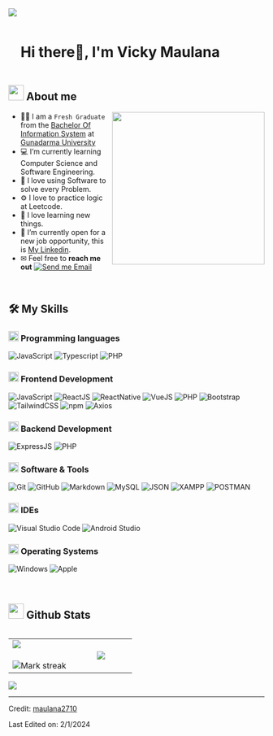 <!--horizontal divider(gradiant)-->
<img src="https://user-images.githubusercontent.com/73097560/115834477-dbab4500-a447-11eb-908a-139a6edaec5c.gif">

<!--h1 without bottom border-->

<div id="user-content-toc">
  <ul align="left">
    <summary><h1 style="display: inline-block">Hi there👋, I'm Vicky Maulana</h1></summary>
  </ul>
</div>


<!--About Me-->

## <picture><img src = "https://github.com/7oSkaaa/7oSkaaa/blob/main/Images/about_me.gif?raw=true" width = 30px></picture> About me

<picture> <img align="right" src="https://media.giphy.com/media/SWoSkN6DxTszqIKEqv/giphy.gif" width = 300px></picture>

- 🧑‍🎓 I am a `Fresh Graduate` from the [Bachelor Of Information System](https://fikti.gunadarma.ac.id/sisinformasi/) at [Gunadarma University](https://gunadarma.ac.id/)
- 💻 I’m currently learning Computer Science and Software Engineering.
- 🐞 I love using Software to solve every Problem.
- ⚙️ I love to practice logic at Leetcode.
- 📖 I love learning new things.
- 💼 I’m currently open for a new job opportunity, this is [My Linkedin](https://www.linkedin.com/in/vicky-maulana-481a77257/).
- ✉ Feel free to **reach me out** [![Send me Email](https://img.shields.io/static/v1?label=email&amp;message=VickyMaulana0710&amp;color=EA4335&amp;style=flat-square)](mailto:vickymaulana0710@gmail.com)

<br>

## 🛠️ My Skills

### <picture> <img src = "https://github.com/7oSkaaa/7oSkaaa/blob/main/Images/Programming_Languages.gif?raw=true" width = 20px>  </picture> Programming languages

![JavaScript](https://img.shields.io/badge/JavaScript-F7DF1E?style=flat-square&logo=JavaScript&logoColor=white)
![Typescript](https://img.shields.io/badge/Typescript-blue?logo=typescript&color=white)
![PHP](https://img.shields.io/badge/PHP-white?logo=php&color=white)

### <picture> <img src = "https://github.com/7oSkaaa/7oSkaaa/blob/main/Images/Front_End.gif?raw=true" width = 20px>  </picture> Frontend Development

![JavaScript](https://img.shields.io/badge/JavaScript-F7DF1E?style=flat-square&logo=JavaScript&logoColor=white)
![ReactJS](https://img.shields.io/badge/ReactJS-black?style=flat-square&logo=react&logoColor=white&color=61DBFB)
![ReactNative](https://img.shields.io/badge/React_Native-black?style=flat-square&logo=react&logoColor=white&color=61DBFB)
![VueJS](https://img.shields.io/badge/Vue-white?logo=vue.js&color=white)
![PHP](https://img.shields.io/badge/PHP-white?logo=php&color=white)
![Bootstrap](https://img.shields.io/badge/Bootstrap-black?style=flat-square&logo=bootstrap&color=553C7B&logoColor=white)
![TailwindCSS](https://img.shields.io/badge/TailwindCSS-black?style=flat-square&logo=tailwindcss&color=075985&logoColor=white)
![npm](https://img.shields.io/badge/npm-CB3837?style=flat-square&logo=npm&logoColor=white)
![Axios](https://img.shields.io/badge/Axios-5A29E4?style=flat-square&logo=Axios&logoColor=white)

### <picture> <img src = "https://github.com/7oSkaaa/7oSkaaa/blob/main/Images/Front_End.gif?raw=true" width = 20px>  </picture> Backend Development

![ExpressJS](https://img.shields.io/badge/ExpressJS-black?style=flat-square&logo=express&color=black)
![PHP](https://img.shields.io/badge/PHP-white?logo=php&color=white)

### <picture> <img src = "https://github.com/7oSkaaa/7oSkaaa/blob/main/Images/Software_Tools.gif?raw=true" width = 20px>  </picture> Software & Tools

![Git](https://img.shields.io/badge/Git-F05032?style=flat-square&logo=Git&logoColor=white)
![GitHub](https://img.shields.io/badge/GitHub-181717?style=flat-square&logo=GitHub&logoColor=white)
![Markdown](https://img.shields.io/badge/Markdown-000000?style=flat-square&logo=Markdown&logoColor=white)
![MySQL](https://img.shields.io/badge/MySQL-4479A1?style=flat-square&logo=MySQL&logoColor=white)
![JSON](https://img.shields.io/badge/JSON-000000?style=flat-square&logo=JSON&logoColor=white)
![XAMPP](https://img.shields.io/badge/XAMPP-000000?style=flat-square&logo=xampp&logoColor=white&color=orange)
![POSTMAN](https://img.shields.io/badge/POSTMAN-000000?style=flat-square&logo=postman&logoColor=white&color=orange)

### <picture> <img src = "https://github.com/7oSkaaa/7oSkaaa/blob/main/Images/IDEs.gif?raw=true" width = 20px>  </picture> IDEs

![Visual Studio Code](https://img.shields.io/badge/Visual_Studio_Code-007ACC?style=flat-square&logo=Visual-Studio-Code&logoColor=white)
![Android Studio](https://img.shields.io/badge/android_studio-white?logo=android-studio&color=white)

### <picture> <img src = "https://github.com/7oSkaaa/7oSkaaa/blob/main/Images/OS.gif?raw=true" width = 20px>  </picture> Operating Systems

![Windows](https://img.shields.io/badge/Windows-0078D6?style=flat-square&logo=Windows&logoColor=white)
![Apple](https://img.shields.io/badge/Mac-blue?logo=apple&color=gray)

<br>

## <picture> <img src = "https://github.com/7oSkaaa/7oSkaaa/blob/main/Images/Statistics.gif?raw=true" width = 30px>  </picture> Github Stats

<!--- stats & Trophy (start) -->

<p align="left">
  <!--- stats (start) -->
<table align="left">
<tr border="none">
<td width="50%" align="center">
  <img  align="left"  src="https://github-readme-stats.vercel.app/api?username=maulana0710&theme=dark&show_icons=true&count_private=true" />
  <br></br>
  <img  title="🔥 Get streak stats for your profile at git.io/streak-stats" alt="Mark streak" src="https://github-readme-streak-stats.herokuapp.com/?user=maulana0710&theme=dark&hide_border=false" /> 
</td>


<td width="50%" align="center">

  <img  align="center"  src="https://github-readme-stats.anuraghazra1.vercel.app/api/top-langs/?username=maulana0710&theme=dark&hide_border=false&no-bg=true&no-frame=true&langs_count=7"/>

  </td>
</tr>
</table>
<!--- stats (end) -->





<!--horizontal divider(gradiant)-->
<img src="https://user-images.githubusercontent.com/73097560/115834477-dbab4500-a447-11eb-908a-139a6edaec5c.gif">

-----------

Credit: [maulana2710](https://github.com/maulana2710)

Last Edited on: 2/1/2024
